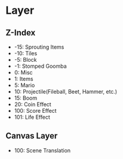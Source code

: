 # Layer

## Z-Index

* -15: Sprouting Items
* -10: Tiles
* -5: Block
* -1: Stomped Goomba
* 0: Misc
* 1: Items
* 5: Mario
* 10: Projectile(Fileball, Beet, Hammer, etc.)
* 15: Boom
* 20: Coin Effect
* 100: Score Effect
* 101: Life Effect

## Canvas Layer

* 100: Scene Translation
